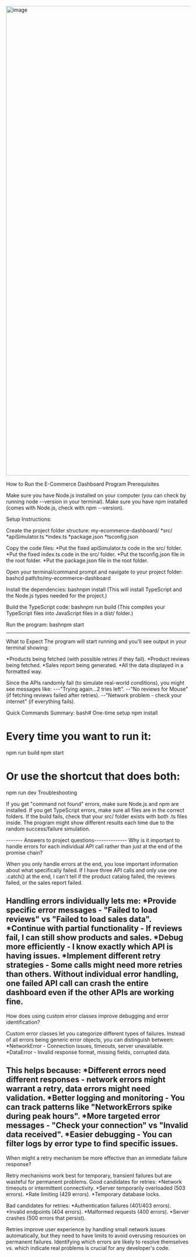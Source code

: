 <img width="1283" alt="image" src="https://github.com/user-attachments/assets/84873070-73b1-4492-a3fd-e28b0bb730cb" />

How to Run the E-Commerce Dashboard Program
Prerequisites

Make sure you have Node.js installed on your computer (you can check by running node --version in your terminal).
Make sure you have npm installed (comes with Node.js, check with npm --version).

Setup Instructions:

Create the project folder structure:
my-ecommerce-dashboard/
*src/
    *apiSimulator.ts
    *index.ts
*package.json
*tsconfig.json

Copy the code files:
*Put the fixed apiSimulator.ts code in the src/ folder.
*Put the fixed index.ts code in the src/ folder.
*Put the tsconfig.json file in the root folder.
*Put the package.json file in the root folder.

Open your terminal/command prompt and navigate to your project folder:
  bashcd path/to/my-ecommerce-dashboard

Install the dependencies:
  bashnpm install
(This will install TypeScript and the Node.js types needed for the project.)

Build the TypeScript code:
  bashnpm run build
(This compiles your TypeScript files into JavaScript files in a dist/ folder.)

Run the program:
  bashnpm start

-----------------------------
What to Expect
The program will start running and you'll see output in your terminal showing:

*Products being fetched (with possible retries if they fail).
*Product reviews being fetched.
*Sales report being generated.
*All the data displayed in a formatted way.

Since the APIs randomly fail (to simulate real-world conditions), you might see messages like:
---"Trying again...2 tries left".
--"No reviews for Mouse" (if fetching reviews failed after retries).
--"Network problem - check your internet" (if everything fails).

Quick Commands Summary:
  bash# One-time setup
  npm install

# Every time you want to run it:
  npm run build
  npm start

# Or use the shortcut that does both:
  npm run dev
  Troubleshooting

If you get "command not found" errors, make sure Node.js and npm are installed.
If you get TypeScript errors, make sure all files are in the correct folders.
If the build fails, check that your src/ folder exists with both .ts files inside.
The program might show different results each time due to the random success/failure simulation.

------- Answers to project questions--------------
Why is it important to handle errors for each individual API call rather than just at the end of the promise chain?

When you only handle errors at the end, you lose important information about what specifically failed.
If I have three API calls and only use one .catch() at the end, I can't tell if the product catalog failed, 
the reviews failed, or the sales report failed.

Handling errors individually lets me:
  *Provide specific error messages - "Failed to load reviews" vs "Failed to load sales data".
  *Continue with partial functionality - If reviews fail, I can still show products and sales.
  *Debug more efficiently - I know exactly which API is having issues.
  *Implement different retry strategies - Some calls might need more retries than others.
Without individual error handling, one failed API call can crash the entire dashboard even if the other APIs are working fine.
-----------------------------------
How does using custom error classes improve debugging and error identification?

Custom error classes let you categorize different types of failures. Instead of all errors being generic 
error objects, you can distinguish between:
  *NetworkError - Connection issues, timeouts, server unavailable.
  *DataError - Invalid response format, missing fields, corrupted data.

This helps because:
  *Different errors need different responses - network errors might warrant a retry, data errors might need validation.
  *Better logging and monitoring - You can track patterns like "NetworkErrors spike during peak hours".
  *More targeted error messages - "Check your connection" vs "Invalid data received".
  *Easier debugging - You can filter logs by error type to find specific issues.
-------------------------------------
When might a retry mechanism be more effective than an immediate failure response?

Retry mechanisms work best for temporary, transient failures but are wasteful for 
permanent problems. Good candidates for retries:
  *Network timeouts or intermittent connectivity.
  *Server temporarily overloaded (503 errors).
  *Rate limiting (429 errors).
  *Temporary database locks.

Bad candidates for retries:
  *Authentication failures (401/403 errors).
  *Invalid endpoints (404 errors).
  *Malformed requests (400 errors).
  *Server crashes (500 errors that persist).

Retries improve user experience by handling small network issues automatically, but they need to have limits to avoid overusing
resources on permanent failures. Identifying which errors are likely to resolve themselves vs. which indicate real problems is crucial 
for any developer's code.
